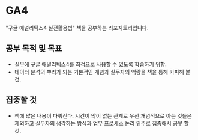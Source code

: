 # GA4

"구글 애널리틱스4 실전활용법" 책을 공부하는 리포지토리입니다.

## 공부 목적 및 목표
- 실무에 구글 애널리틱스4를 최적으로 사용할 수 있도록 학습하기 위함.
- 데이터 분석의 뿌리가 되는 기본적인 개념과 실무자의 역량을 책을 통해 카피해 볼 것.

## 집중할 것
- 책에 많은 내용이 다뤄진다. 시간이 많이 없는 관계로 우선 개념적으로 아는 것들은 제외하고 실무자의 생각하는 방식과 업무 프로세스 논리 위주로 집중해서 공부 할 것.
